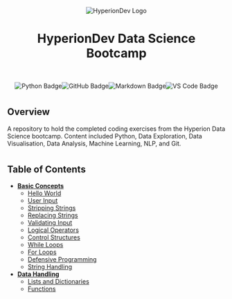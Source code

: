 <p align="center">
  <img src="https://media.licdn.com/dms/image/C4D0BAQHpevQvs8LmdQ/company-logo_200_200/0/1669891735209?e=1690416000&v=beta&t=38urfUIvs3AOtsJx4vjFsLwWd7YG9QzG5ZG_CAtqJr4" alt="HyperionDev Logo" />
</p>

<h1 align="center">HyperionDev Data Science Bootcamp</h1>

&nbsp;
<p align="center">
<img src="https://img.shields.io/badge/Python-3F74A1?style=for-the-badge&logo=python&logoColor=white" alt="Python Badge" /><img src="https://img.shields.io/badge/GitHub-313131?style=for-the-badge&logo=github&logoColor=white" alt="GitHub Badge" /><img src="https://img.shields.io/badge/Markdown-E65000?style=for-the-badge&logo=markdown&logoColor=white" alt="Markdown Badge" /><img src="https://img.shields.io/badge/VS_Code-0097E7?style=for-the-badge&logo=visual%20studio%20code&logoColor=white" alt="VS Code Badge" />
</p>

#

## **Overview**
A repository to hold the completed coding exercises from the Hyperion Data Science bootcamp. Content included Python, Data Exploration, Data Visualisation, Data Analysis, Machine Learning, NLP, and Git.

#

## **Table of Contents**

- [**Basic Concepts**](https://github.com/neoreuvenla/hyperion-datascience/tree/main/basic%20concepts)
    * [Hello World](https://github.com/neoreuvenla/hyperion-datascience/blob/main/basic%20concepts/01%20hello%20world.py)
    * [User Input](https://github.com/neoreuvenla/hyperion-datascience/blob/main/basic%20concepts/02%20user%20input.py)
    * [Stripping Strings](https://github.com/neoreuvenla/hyperion-datascience/blob/main/basic%20concepts/03%20stripping%20strings.py)
    * [Replacing Strings](https://github.com/neoreuvenla/hyperion-datascience/blob/main/basic%20concepts/04%20replacing%20strings.py)
    * [Validating Input](https://github.com/neoreuvenla/hyperion-datascience/blob/main/basic%20concepts/05%20validating%20input.py)
    * [Logical Operators](https://github.com/neoreuvenla/hyperion-datascience/blob/main/basic%20concepts/06%20logical%20operators.py)
    * [Control Structures](https://github.com/neoreuvenla/hyperion-datascience/blob/main/basic%20concepts/07%20control%20structures.py)
    * [While Loops](https://github.com/neoreuvenla/hyperion-datascience/blob/main/basic%20concepts/08%20while%20loops.py)
    * [For Loops](https://github.com/neoreuvenla/hyperion-datascience/blob/main/basic%20concepts/09%20for%20loops.py)
    * [Defensive Programming](https://github.com/neoreuvenla/hyperion-datascience/blob/main/basic%20concepts/10%20defensive%20programming.py)
    * [String Handling](https://github.com/neoreuvenla/hyperion-datascience/blob/main/basic%20concepts/11%20string%20handling.py)
- [**Data Handling**](https://github.com/neoreuvenla/hyperion-datascience/tree/main/data%20handling)
    * [Lists and Dictionaries](https://github.com/neoreuvenla/hyperion-datascience/blob/main/data%20handling/01%20lists%20and%20dictionaries.py)
    * [Functions](https://github.com/neoreuvenla/hyperion-datascience/blob/main/data%20handling/02%20functions.py)
